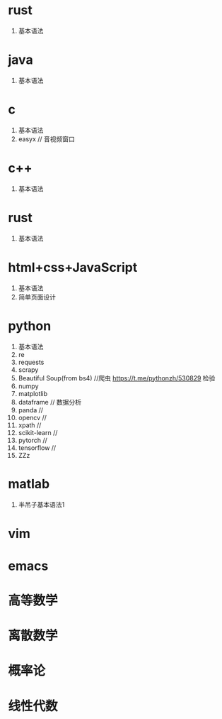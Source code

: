 # rust

 1. 基本语法

# java

 1. 基本语法

# c

 1. 基本语法
 2. easyx  // 音视频窗口


# c++

 1. 基本语法

# rust

 1. 基本语法

# html+css+JavaScript

 1. 基本语法
 2. 简单页面设计 

# python

 1. 基本语法
 2. re
 3. requests
 4. scrapy
 5. Beautiful Soup(from bs4) //爬虫 https://t.me/pythonzh/530829  检验
 6. numpy
 7. matplotlib
 8. dataframe // 数据分析
 9. panda //
 10. opencv //
 11. xpath //
 12. scikit-learn //
 13.  pytorch //
 14. tensorflow //
 15. ZZz

# matlab

 1. 半吊子基本语法1

# vim
# emacs
# 高等数学
# 离散数学
# 概率论
# 线性代数

<!--stackedit_data:
eyJoaXN0b3J5IjpbLTE2NzEyMzUzNywtMTYzNzM2Njk4NiwxND
k0Njc4MDU4LC0xNjQ5ODAxMjU3LC05MjU4NjM5NDhdfQ==
-->